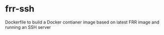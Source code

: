 # frr-ssh
Dockerfile to build a Docker contianer image based on latest FRR image and running an SSH server
